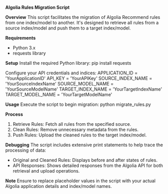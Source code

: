 **Algolia Rules Migration Script**

**Overview**
This script facilitates the migration of Algolia Recommend rules from one index/model to another. It's designed to retrieve all rules from a source index/model and push them to a target index/model.

**Requirements**
- Python 3.x
- requests library

**Setup**
Install the required Python library:
pip install requests

Configure your API credentials and indices:
APPLICATION_ID = 'YourApplicationID'
API_KEY = 'YourAPIKey'
SOURCE_INDEX_NAME = 'YourSourceIndexName'
SOURCE_MODEL_NAME = 'YourSourceModelName'
TARGET_INDEX_NAME = 'YourTargetIndexName'
TARGET_MODEL_NAME = 'YourTargetModelName'

**Usage**
Execute the script to begin migration:
python migrate_rules.py

**Process**
1. Retrieve Rules: Fetch all rules from the specified source.
2. Clean Rules: Remove unnecessary metadata from the rules.
3. Push Rules: Upload the cleaned rules to the target index/model.

**Debugging**
The script includes extensive print statements to help trace the processing of data:
- Original and Cleaned Rules: Displays before and after states of rules.
- API Responses: Shows detailed responses from the Algolia API for both retrieval and upload operations.

**Note**
Ensure to replace placeholder values in the script with your actual Algolia application details and index/model names.
